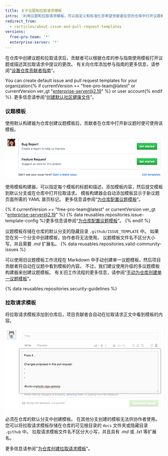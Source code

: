 ```yaml
---
title: 关于议题和拉取请求模板
intro: '利用议题和拉取请求模板，可以自定义和标准化您希望贡献者在您的仓库中打开议题和拉取请求时加入的信息。'
redirect_from:
  - /articles/about-issue-and-pull-request-templates
versions:
  free-pro-team: '*'
  enterprise-server: '*'
---
```


在仓库中创建议题和拉取请求后，贡献者可以根据仓库的参与指南使用模板打开议题或描述其拉取请求中提议的更改。 有关向仓库添加参与指南的更多信息，请参阅“[设置仓库贡献者指南](/articles/setting-guidelines-for-repository-contributors)”。

You can create default issue and pull request templates for your organization{% if currentVersion == "free-pro-team@latest" or currentVersion ver_gt "enterprise-server@2.19" %} or user account{% endif %}. 更多信息请参阅“[创建默认社区健康文件](/github/building-a-strong-community/creating-a-default-community-health-file)”。

### 议题模板

使用默认构建器为仓库创建议题模板后，贡献者在仓库中打开新议题时便可使用该模板。

![显示议题模板选项的新议题页面](/assets/images/help/issues/new-issue-page-with-multiple-templates.png)

使用模板构建器，可以指定每个模板的标题和描述，添加模板内容，然后提交模板到默认分支或在仓库中打开拉取请求。 模板构建器会自动添加模板显示于新议题页面所需的 YAML 扉页标记。 更多信息请参阅“[为仓库配置议题模板](/articles/configuring-issue-templates-for-your-repository)”。

{% if currentVersion == "free-pro-team@latest" or currentVersion ver_gt "enterprise-server@2.19" %}
{% data reusables.repositories.issue-template-config %}更多信息请参阅“[为仓库配置议题模板](/github/building-a-strong-community/configuring-issue-templates-for-your-repository#configuring-the-template-chooser)”。
{% endif %}

议题模板存储在仓库的默认分支的隐藏目录 `.github/ISSUE_TEMPLATE` 中。 如果您在另一个分支中创建模板，协作者将无法使用。 议题模板文件名不区分大小写，并且需要 *.md* 扩展名。 {% data reusables.repositories.valid-community-issues %}

可以使用旧议题模板工作流程在 Markdown 中手动创建单一议题模板，然后项目贡献者将自动在议题中看到模板的内容。 不过，我们建议使用升级的多议题模板构建器来创建议题模板。 有关旧工作流程的更多信息，请参阅"[手动为仓库创建单一议题模板](/articles/manually-creating-a-single-issue-template-for-your-repository)"。

{% data reusables.repositories.security-guidelines %}

### 拉取请求模板

将拉取请求模板添加到仓库后，项目贡献者会自动在拉取请求正文中看到模板的内容。

![示例拉取请求模板](/assets/images/help/pull_requests/pr-template-sample.png)

必须在仓库的默认分支中创建模板。 在其他分支创建的模板无法供协作者使用。 您可以将拉取请求模板存储在仓库的可见根目录的 `docs` 文件夹或隐藏目录 `.github` 中。 拉取请求模板文件名不区分大小写，并且具有 *.md* 或 *.txt* 等扩展名。

更多信息请参阅"[为仓库创建拉取请求模板](/articles/creating-a-pull-request-template-for-your-repository)"。
